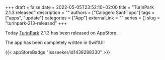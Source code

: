 +++ 
draft = false
date = 2022-05-05T23:52:10+02:00
title = "TurinPark 2.1.3 released"
description = ""
authors = ["Calogero Sanfilippo"]
tags = ["apps", "update"]
categories = ["App"]
externalLink = ""
series = []
slug = "turinpark-213-released"
+++

Today [TurinPark](/apps/turinpark) 2.1.3 has been released on AppStore.

The app has been completely written in SwiftUI!

{{< appStoreBadge "issseeker/id1438288330" >}}